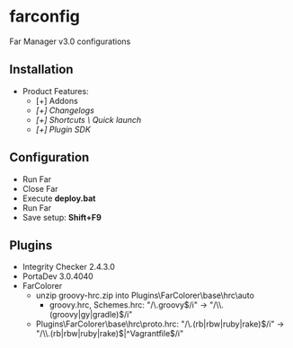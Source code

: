 # farconfig
Far Manager v3.0 configurations

## Installation
* Product Features:
  * [+] Addons
  * _[+] Changelogs_
  * _[+] Shortcuts \\ Quick launch_
  * _[+] Plugin SDK_

## Configuration
* Run Far
* Close Far
* Execute **deploy.bat**
* Run Far
* Save setup: **Shift+F9**

## Plugins
* Integrity Checker 2.4.3.0
* PortaDev 3.0.4040
* FarColorer
  * unzip groovy-hrc.zip into Plugins\\FarColorer\\base\\hrc\\auto
    * groovy.hrc, Schemes.hrc: "/\\.groovy$/i" -> "/\\.(groovy|gy|gradle)$/i"
  * Plugins\FarColorer\base\hrc\proto.hrc: "/\\.(rb|rbw|ruby|rake)$/i" -> "/\\.(rb|rbw|ruby|rake)$|^Vagrantfile$/i"
